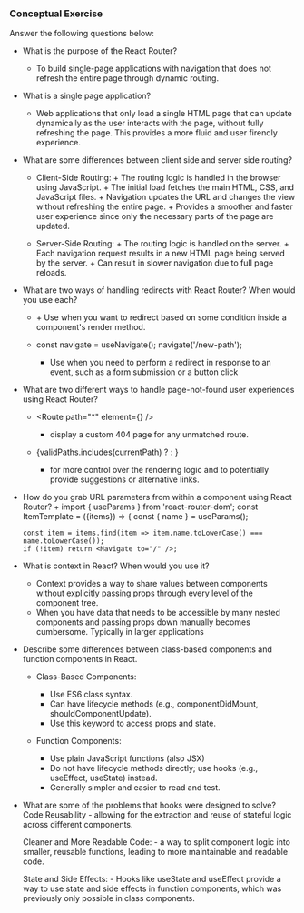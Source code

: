 ### Conceptual Exercise

Answer the following questions below:

- What is the purpose of the React Router?
  + To build single-page applications with navigation that does not refresh the entire page through dynamic routing. 

- What is a single page application?
  + Web applications that only load a single HTML page that can update dynamically as the user interacts with the page, without fully refreshing the page. This provides a more fluid and user firendly experience.

- What are some differences between client side and server side routing?
  + Client-Side Routing:
          + The routing logic is handled in the browser using JavaScript.
          + The initial load fetches the main HTML, CSS, and JavaScript files.
          + Navigation updates the URL and changes the view without refreshing the entire page.
          + Provides a smoother and faster user experience since only the necessary parts of the page are updated.
  
  + Server-Side Routing:
          + The routing logic is handled on the server.
          + Each navigation request results in a new HTML page being served by the server.
          + Can result in slower navigation due to full page reloads.

- What are two ways of handling redirects with React Router? When would you use each?
  + <Navigate to="/" />
    + Use when you want to redirect based on some condition inside a component's render method.

  + const navigate = useNavigate(); navigate('/new-path');
    + Use when you need to perform a redirect in response to an event, such as a form submission or a button click


- What are two different ways to handle page-not-found user experiences using React Router? 
  + <Route path="*" element={<NotFound />} />
    + display a custom 404 page for any unmatched route.

  + {validPaths.includes(currentPath) ? <ValidComponent /> : <NotFound />}
    + for more control over the rendering logic and to potentially provide suggestions or alternative links.

- How do you grab URL parameters from within a component using React Router?
  + 
      import { useParams } from 'react-router-dom'; 
      const ItemTemplate = ({items}) => {
      const { name } = useParams();

      const item = items.find(item => item.name.toLowerCase() === name.toLowerCase());
      if (!item) return <Navigate to="/" />;

- What is context in React? When would you use it?
  + Context provides a way to share values between components without explicitly passing props through every level of the component tree.
  + When you have data that needs to be accessible by many nested components and passing props down manually becomes cumbersome. Typically in larger applications

- Describe some differences between class-based components and function
  components in React.
  + Class-Based Components:
    + Use ES6 class syntax.
    + Can have lifecycle methods (e.g., componentDidMount, shouldComponentUpdate).
    + Use this keyword to access props and state.
  
  + Function Components:
    + Use plain JavaScript functions (also JSX)
    + Do not have lifecycle methods directly; use hooks (e.g., useEffect, useState) instead.
    + Generally simpler and easier to read and test.


- What are some of the problems that hooks were designed to solve?
    Code Reusability - allowing for the extraction and reuse of stateful logic across different components.

    Cleaner and More Readable Code: - a way to split component logic into smaller, reusable functions, leading to more maintainable and readable code.

    State and Side Effects: - Hooks like useState and useEffect provide a way to use state and side effects in function components, which was previously only possible in class components.